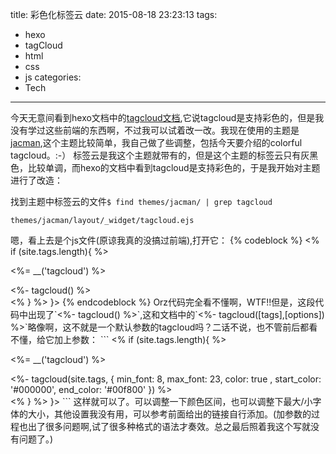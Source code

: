 title: 彩色化标签云
date: 2015-08-18 23:23:13
tags:
- hexo
- tagCloud
- html
- css
- js
categories:
- Tech

---
今天无意间看到hexo文档中的[tagcloud文档](https://hexo.io/zh-cn/docs/helpers.html#tagcloud),它说tagcloud是支持彩色的，但是我没有学过这些前端的东西啊，不过我可以试着改一改。我现在使用的主题是[jacman](https://github.com/ChenXiyu/jacman),这个主题比较简单，我自己做了些调整，包括今天要介绍的colorful tagcloud。:-）
标签云是我这个主题就带有的，但是这个主题的标签云只有灰黑色，比较单调，而hexo的文档中看到tagcloud是支持彩色的，于是我开始对主题进行了改造：
<!--more-->
找到主题中标签云的文件`$ find themes/jacman/ | grep tagcloud`
```
themes/jacman/layout/_widget/tagcloud.ejs
```
嗯，看上去是个js文件(原谅我真的没搞过前端),打开它：
{% codeblock %}
<% if (site.tags.length){ %>
  <div class="tagcloudlist">
      <p class="asidetitle"><%= __('tagcloud') %></p>
         <div class="tagcloudlist clearfix">
            <%- tagcloud() %>
         </div>
  </div>
<% } %>
}>
{% endcodeblock %}
Orz代码完全看不懂啊，WTF!!但是，这段代码中出现了`<%- tagcloud() %>`,这和文档中的`<%- tagcloud([tags],[options]) %>`略像啊，这不就是一个默认参数的tagcloud吗？二话不说，也不管前后都看不懂，给它加上参数：
```
<% if (site.tags.length){ %>
  <div class="tagcloudlist">
      <p class="asidetitle"><%= __('tagcloud') %></p>
          <div class="tagcloudlist clearfix">
                 <%- tagcloud(site.tags, {
                                min_font: 8,
                                max_font: 23, 
                                color: true ,
                                start_color: '#000000',
                                end_color: '#00f800'
              }) %>
          </div>
   </div>
<% } %>
}>
```
这样就可以了。可以调整一下颜色区间，也可以调整下最大/小字体的大小，其他设置我没有用，可以参考前面给出的链接自行添加。(加参数的过程也出了很多问题啊,试了很多种格式的语法才奏效。总之最后照着我这个写就没有问题了。)
